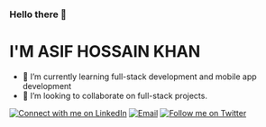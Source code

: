 ### Hello there 👋
# **I'M ASIF HOSSAIN KHAN**
- 🌱 I’m currently learning full-stack development and mobile app development
- 👯 I’m looking to collaborate on full-stack projects.
  
[![Connect with me on LinkedIn](https://img.shields.io/badge/LinkedIn-0077B5?style=for-the-badge&logo=linkedin&logoColor=white)](https://www.linkedin.com/in/asif-hossain-khan-8195a2215/)        [![Email](https://img.shields.io/badge/Gmail-D14836?style=for-the-badge&logo=gmail&logoColor=white)](mailto:asifhossain.khan19@gmail.com) [![Follow me on Twitter](https://img.shields.io/twitter/follow/yourusername?style=for-the-badge&logo=twitter)](https://twitter.com/yourusername)





<!--
**Anovortex/anovortex** is a ✨ _special_ ✨ repository because its `README.md` (this file) appears on your GitHub profile.

Here are some ideas to get you started:

- 🔭 I’m currently working on ...
- 🌱 I’m currently learning ...
- 👯 I’m looking to collaborate on ...
- 🤔 I’m looking for help with ...
- 💬 Ask me about ...
- 📫 How to reach me: ...
- 😄 Pronouns: ...
- ⚡ Fun fact: ...
-->
